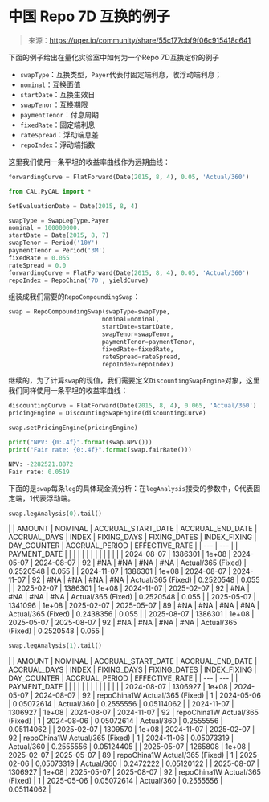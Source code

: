 

# 中国 Repo 7D 互换的例子

> 来源：https://uqer.io/community/share/55c177cbf9f06c915418c641

下面的例子给出在量化实验室中如何为一个Repo 7D互换定价的例子

+ `swapType`：互换类型，`Payer`代表付固定端利息，收浮动端利息；
+ `nominal`：互换面值
+ `startDate`：互换生效日
+ `swapTenor`：互换期限
+ `paymentTenor`：付息周期
+ `fixedRate`：固定端利息
+ `rateSpread`：浮动端息差
+ `repoIndex`：浮动端指数

这里我们使用一条平坦的收益率曲线作为远期曲线：

```py
forwardingCurve = FlatForward(Date(2015, 8, 4), 0.05, 'Actual/360') 
```

```py
from CAL.PyCAL import *

SetEvaluationDate = Date(2015, 8, 4)

swapType = SwapLegType.Payer
nominal = 100000000.
startDate = Date(2015, 8, 7)
swapTenor = Period('10Y')
paymentTenor = Period('3M')
fixedRate = 0.055
rateSpread = 0.0
forwardingCurve = FlatForward(Date(2015, 8, 4), 0.05, 'Actual/360')
repoIndex = RepoChina('7D', yieldCurve)
```

组装成我们需要的`RepoCompoundingSwap`：

```py
swap = RepoCompoundingSwap(swapType=swapType,
                          nominal=nominal,
                          startDate=startDate,
                          swapTenor=swapTenor,
                          paymentTenor=paymentTenor,
                          fixedRate=fixedRate,
                          rateSpread=rateSpread,
                          repoIndex=repoIndex)
```

继续的，为了计算`swap`的现值，我们需要定义`DiscountingSwapEngine`对象，这里我们同样使用一条平坦的收益率曲线：

```py
discountingCurve = FlatForward(Date(2015, 8, 4), 0.065, 'Actual/360')
pricingEngine = DiscountingSwapEngine(discountingCurve)

swap.setPricingEngine(pricingEngine)

print("NPV: {0:.4f}".format(swap.NPV()))
print("Fair rate: {0:.4f}".format(swap.fairRate()))

NPV: -2282521.8872
Fair rate: 0.0519
```

下面的是`swap`每条`leg`的具体现金流分析：在`legAnalysis`接受的参数中，0代表固定端，1代表浮动端。

```py
swap.legAnalysis(0).tail()
```


| | AMOUNT | NOMINAL | ACCRUAL_START_DATE | ACCRUAL_END_DATE | ACCRUAL_DAYS | INDEX | FIXING_DAYS | FIXING_DATES | INDEX_FIXING | DAY_COUNTER | ACCRUAL_PERIOD | EFFECTIVE_RATE |
| --- | --- |
| PAYMENT_DATE |  |  |  |  |  |  |  |  |  |  |  |  |
| 2024-08-07 |  1386301 |  1e+08 |  2024-05-07 |  2024-08-07 |  92 |  #NA |  #NA |  #NA |  #NA |  Actual/365 (Fixed) |  0.2520548 |  0.055 |
| 2024-11-07 |  1386301 |  1e+08 |  2024-08-07 |  2024-11-07 |  92 |  #NA |  #NA |  #NA |  #NA |  Actual/365 (Fixed) |  0.2520548 |  0.055 |
| 2025-02-07 |  1386301 |  1e+08 |  2024-11-07 |  2025-02-07 |  92 |  #NA |  #NA |  #NA |  #NA |  Actual/365 (Fixed) |  0.2520548 |  0.055 |
| 2025-05-07 |  1341096 |  1e+08 |  2025-02-07 |  2025-05-07 |  89 |  #NA |  #NA |  #NA |  #NA |  Actual/365 (Fixed) |  0.2438356 |  0.055 |
| 2025-08-07 |  1386301 |  1e+08 |  2025-05-07 |  2025-08-07 |  92 |  #NA |  #NA |  #NA |  #NA |  Actual/365 (Fixed) |  0.2520548 |  0.055 |

```py
swap.legAnalysis(1).tail()
```


| | AMOUNT | NOMINAL | ACCRUAL_START_DATE | ACCRUAL_END_DATE | ACCRUAL_DAYS | INDEX | FIXING_DAYS | FIXING_DATES | INDEX_FIXING | DAY_COUNTER | ACCRUAL_PERIOD | EFFECTIVE_RATE |
| --- | --- |
| PAYMENT_DATE |  |  |  |  |  |  |  |  |  |  |  |  |
| 2024-08-07 |  1306927 |  1e+08 |  2024-05-07 |  2024-08-07 |  92 |  repoChina1W Actual/365 (Fixed) |  1 |  2024-05-06 |  0.05072614 |  Actual/360 |  0.2555556 |  0.05114062 |
| 2024-11-07 |  1306927 |  1e+08 |  2024-08-07 |  2024-11-07 |  92 |  repoChina1W Actual/365 (Fixed) |  1 |  2024-08-06 |  0.05072614 |  Actual/360 |  0.2555556 |  0.05114062 |
| 2025-02-07 |  1309570 |  1e+08 |  2024-11-07 |  2025-02-07 |  92 |  repoChina1W Actual/365 (Fixed) |  1 |  2024-11-06 |  0.05073319 |  Actual/360 |  0.2555556 |  0.05124405 |
| 2025-05-07 |  1265808 |  1e+08 |  2025-02-07 |  2025-05-07 |  89 |  repoChina1W Actual/365 (Fixed) |  1 |  2025-02-06 |  0.05073319 |  Actual/360 |  0.2472222 |  0.05120122 |
| 2025-08-07 |  1306927 |  1e+08 |  2025-05-07 |  2025-08-07 |  92 |  repoChina1W Actual/365 (Fixed) |  1 |  2025-05-06 |  0.05072614 |  Actual/360 |  0.2555556 |  0.05114062 |

